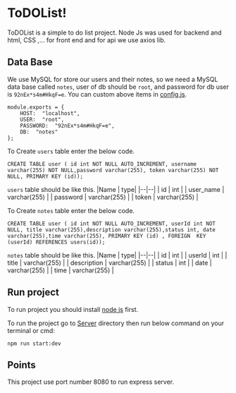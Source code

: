 

# ToDOList!

ToDOList is a simple to do list project.
Node Js was used for backend and html, CSS ,... for front end and for api we use axios lib.


## Data Base
We use MySQL for store our users and their notes, so we need a MySQL data base called `notes`,  user of db should be `root`, and password for db user is `92nEx*s4m#HkqF=e`.
You can custom above items in [config.js](https://github.com/momen7899/ToDoList/blob/main/Server/mysql/config.js).

    module.exports = {
		HOST:  "localhost",
	    USER:  "root",
	    PASSWORD:  "92nEx*s4m#HkqF=e",
	    DB:  "notes"
	};
 
To Create `users` table enter the below code.

    CREATE TABLE user ( id int NOT NULL AUTO_INCREMENT, username varchar(255) NOT NULL,password varchar(255), token varchar(255) NOT NULL, PRIMARY KEY (id));

`users` table should be like this.
|Name | type|
|--|--|
| id | int |
| user_name | varchar(255) |
| password | varchar(255) |
| token | varchar(255) |


To Create `notes` table enter the below code.

    CREATE TABLE user ( id int NOT NULL AUTO_INCREMENT, userId int NOT NULL, title varchar(255),description varchar(255),status int, date varchar(255),time varchar(255), PRIMARY KEY (id) , FOREIGN  KEY (userId) REFERENCES users(id));

`notes` table should be like this.
|Name | type|
|--|--|
| id | int |
| userId | int |
| title | varchar(255) |
| description | varchar(255) |
| status | int |
| date | varchar(255) |
| time | varchar(255) |

## Run project

To run project you should install [node js](https://nodejs.org/en/) first.

To run the project go to [Server](https://github.com/momen7899/ToDoList/tree/main/Server) directory then run below command on your terminal or cmd:

    npm run start:dev


## Points
This project use port number 8080 to run express server.

